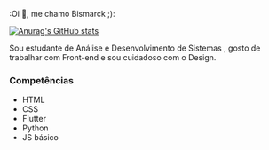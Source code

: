 :Oi 👋, me chamo Bismarck ;):

[![Anurag's GitHub stats](https://github-readme-stats.vercel.app/api?username=marckdados)](https://github.com/marckdados/github-readme-stats)

Sou estudante de Análise e Desenvolvimento de Sistemas , gosto de trabalhar com Front-end e sou cuidadoso com o Design.

### Competências
* HTML
* CSS
* Flutter
* Python
* JS básico

